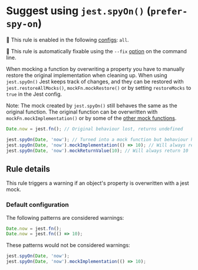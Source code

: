 # Suggest using `jest.spyOn()` (`prefer-spy-on`)

💼 This rule is enabled in the following
[configs](https://github.com/jest-community/eslint-plugin-jest#shareable-configurations):
`all`.

🔧 This rule is automatically fixable using the `--fix`
[option](https://eslint.org/docs/latest/user-guide/command-line-interface#--fix)
on the command line.

<!-- end rule header - generated by `yarn tools:regenerate-docs` -->

When mocking a function by overwriting a property you have to manually restore
the original implementation when cleaning up. When using `jest.spyOn()` Jest
keeps track of changes, and they can be restored with `jest.restoreAllMocks()`,
`mockFn.mockRestore()` or by setting `restoreMocks` to `true` in the Jest
config.

Note: The mock created by `jest.spyOn()` still behaves the same as the original
function. The original function can be overwritten with
`mockFn.mockImplementation()` or by some of the
[other mock functions](https://jestjs.io/docs/en/mock-function-api).

```js
Date.now = jest.fn(); // Original behaviour lost, returns undefined

jest.spyOn(Date, 'now'); // Turned into a mock function but behaviour hasn't changed
jest.spyOn(Date, 'now').mockImplementation(() => 10); // Will always return 10
jest.spyOn(Date, 'now').mockReturnValue(10); // Will always return 10
```

## Rule details

This rule triggers a warning if an object's property is overwritten with a jest
mock.

### Default configuration

The following patterns are considered warnings:

```js
Date.now = jest.fn();
Date.now = jest.fn(() => 10);
```

These patterns would not be considered warnings:

```js
jest.spyOn(Date, 'now');
jest.spyOn(Date, 'now').mockImplementation(() => 10);
```
